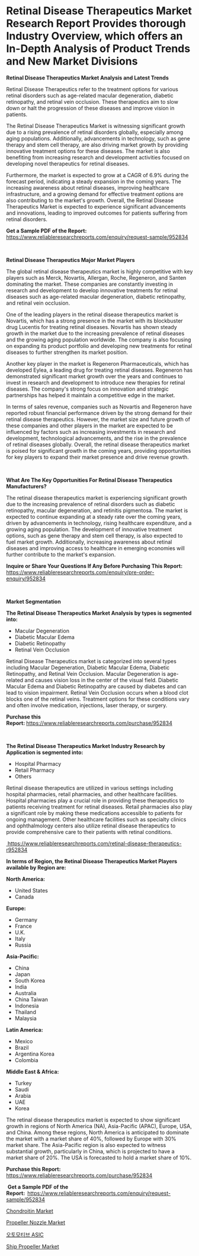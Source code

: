 <p><h1>Retinal Disease Therapeutics Market Research Report Provides thorough Industry Overview, which offers an In-Depth Analysis of Product Trends and New Market Divisions</h1></p><p><strong>Retinal Disease Therapeutics Market Analysis and Latest Trends</strong></p>
<p><p>Retinal Disease Therapeutics refer to the treatment options for various retinal disorders such as age-related macular degeneration, diabetic retinopathy, and retinal vein occlusion. These therapeutics aim to slow down or halt the progression of these diseases and improve vision in patients.</p><p>The Retinal Disease Therapeutics Market is witnessing significant growth due to a rising prevalence of retinal disorders globally, especially among aging populations. Additionally, advancements in technology, such as gene therapy and stem cell therapy, are also driving market growth by providing innovative treatment options for these diseases. The market is also benefiting from increasing research and development activities focused on developing novel therapeutics for retinal diseases.</p><p>Furthermore, the market is expected to grow at a CAGR of 6.9% during the forecast period, indicating a steady expansion in the coming years. The increasing awareness about retinal diseases, improving healthcare infrastructure, and a growing demand for effective treatment options are also contributing to the market's growth. Overall, the Retinal Disease Therapeutics Market is expected to experience significant advancements and innovations, leading to improved outcomes for patients suffering from retinal disorders.</p></p>
<p><strong>Get a Sample PDF of the Report:&nbsp;</strong> <a href="https://www.reliableresearchreports.com/enquiry/request-sample/952834">https://www.reliableresearchreports.com/enquiry/request-sample/952834</a></p>
<p>&nbsp;</p>
<p><strong>Retinal Disease Therapeutics Major Market Players</strong></p>
<p><p>The global retinal disease therapeutics market is highly competitive with key players such as Merck, Novartis, Allergan, Roche, Regeneron, and Santen dominating the market. These companies are constantly investing in research and development to develop innovative treatments for retinal diseases such as age-related macular degeneration, diabetic retinopathy, and retinal vein occlusion.</p><p>One of the leading players in the retinal disease therapeutics market is Novartis, which has a strong presence in the market with its blockbuster drug Lucentis for treating retinal diseases. Novartis has shown steady growth in the market due to the increasing prevalence of retinal diseases and the growing aging population worldwide. The company is also focusing on expanding its product portfolio and developing new treatments for retinal diseases to further strengthen its market position.</p><p>Another key player in the market is Regeneron Pharmaceuticals, which has developed Eylea, a leading drug for treating retinal diseases. Regeneron has demonstrated significant market growth over the years and continues to invest in research and development to introduce new therapies for retinal diseases. The company's strong focus on innovation and strategic partnerships has helped it maintain a competitive edge in the market.</p><p>In terms of sales revenue, companies such as Novartis and Regeneron have reported robust financial performance driven by the strong demand for their retinal disease therapeutics. However, the market size and future growth of these companies and other players in the market are expected to be influenced by factors such as increasing investments in research and development, technological advancements, and the rise in the prevalence of retinal diseases globally. Overall, the retinal disease therapeutics market is poised for significant growth in the coming years, providing opportunities for key players to expand their market presence and drive revenue growth.</p></p>
<p>&nbsp;</p>
<p><strong>What Are The Key Opportunities For Retinal Disease Therapeutics Manufacturers?</strong></p>
<p><p>The retinal disease therapeutics market is experiencing significant growth due to the increasing prevalence of retinal disorders such as diabetic retinopathy, macular degeneration, and retinitis pigmentosa. The market is expected to continue expanding at a steady rate over the coming years, driven by advancements in technology, rising healthcare expenditure, and a growing aging population. The development of innovative treatment options, such as gene therapy and stem cell therapy, is also expected to fuel market growth. Additionally, increasing awareness about retinal diseases and improving access to healthcare in emerging economies will further contribute to the market's expansion.</p></p>
<p><strong>Inquire or Share Your Questions If Any Before Purchasing This Report:</strong> <a href="https://www.reliableresearchreports.com/enquiry/pre-order-enquiry/952834">https://www.reliableresearchreports.com/enquiry/pre-order-enquiry/952834</a></p>
<p>&nbsp;</p>
<p><strong>Market Segmentation</strong></p>
<p><strong>The Retinal Disease Therapeutics Market Analysis by types is segmented into:</strong></p>
<p><ul><li>Macular Degeneration</li><li>Diabetic Macular Edema</li><li>Diabetic Retinopathy</li><li>Retinal Vein Occlusion</li></ul></p>
<p><p>Retinal Disease Therapeutics market is categorized into several types including Macular Degeneration, Diabetic Macular Edema, Diabetic Retinopathy, and Retinal Vein Occlusion. Macular Degeneration is age-related and causes vision loss in the center of the visual field. Diabetic Macular Edema and Diabetic Retinopathy are caused by diabetes and can lead to vision impairment. Retinal Vein Occlusion occurs when a blood clot blocks one of the retinal veins. Treatment options for these conditions vary and often involve medication, injections, laser therapy, or surgery.</p></p>
<p><strong>Purchase this Report:&nbsp;</strong><a href="https://www.reliableresearchreports.com/purchase/952834">https://www.reliableresearchreports.com/purchase/952834</a></p>
<p>&nbsp;</p>
<p><strong>The Retinal Disease Therapeutics Market Industry Research by Application is segmented into:</strong></p>
<p><ul><li>Hospital Pharmacy</li><li>Retail Pharmacy</li><li>Others</li></ul></p>
<p><p>Retinal disease therapeutics are utilized in various settings including hospital pharmacies, retail pharmacies, and other healthcare facilities. Hospital pharmacies play a crucial role in providing these therapeutics to patients receiving treatment for retinal diseases. Retail pharmacies also play a significant role by making these medications accessible to patients for ongoing management. Other healthcare facilities such as specialty clinics and ophthalmology centers also utilize retinal disease therapeutics to provide comprehensive care to their patients with retinal conditions.</p></p>
<p><a href="https://www.reliableresearchreports.com/retinal-disease-therapeutics-r952834">&nbsp;https://www.reliableresearchreports.com/retinal-disease-therapeutics-r952834</a></p>
<p><strong>In terms of Region, the Retinal Disease Therapeutics Market Players available by Region are:</strong></p>
<p>
    <p> <strong> North America: </strong>
        <ul>
            <li>United States</li>
            <li>Canada</li>
        </ul>
        </p> 
    <p> <strong> Europe: </strong>
        <ul>
            <li>Germany</li>
            <li>France</li>
            <li>U.K.</li>
            <li>Italy</li>
            <li>Russia</li>
        </ul>
        </p> 
    <p> <strong> Asia-Pacific: </strong>
        <ul>
            <li>China</li>
            <li>Japan</li>
            <li>South Korea</li>
            <li>India</li>
            <li>Australia</li>
            <li>China Taiwan</li>
            <li>Indonesia</li>
            <li>Thailand</li>
            <li>Malaysia</li>
        </ul>
        </p> 
    <p> <strong> Latin America: </strong>
        <ul>
            <li>Mexico</li>
            <li>Brazil</li>
            <li>Argentina Korea</li>
            <li>Colombia</li>
        </ul>
        </p> 
    <p> <strong> Middle East & Africa: </strong>
        <ul>
            <li>Turkey</li>
            <li>Saudi</li>
            <li>Arabia</li>
            <li>UAE</li>
            <li>Korea</li>
        </ul>
    </p>
    </p>
<p><p>The retinal disease therapeutics market is expected to show significant growth in regions of North America (NA), Asia-Pacific (APAC), Europe, USA, and China. Among these regions, North America is anticipated to dominate the market with a market share of 40%, followed by Europe with 30% market share. The Asia-Pacific region is also expected to witness substantial growth, particularly in China, which is projected to have a market share of 20%. The USA is forecasted to hold a market share of 10%.</p></p>
<p><strong>Purchase this Report: </strong><a href="https://www.reliableresearchreports.com/purchase/952834">https://www.reliableresearchreports.com/purchase/952834</a></p>
<p>&nbsp;<strong>Get a Sample PDF of the Report:&nbsp;&nbsp;</strong><a href="https://www.reliableresearchreports.com/enquiry/request-sample/952834">https://www.reliableresearchreports.com/enquiry/request-sample/952834</a></p>
<p><strong></strong></p>
<p><p><a href="https://medium.com/@obiemante_40648/chondroitin-nbsp-market-focuses-on-market-share-size-and-projected-forecast-till-2031-ee52bb8cf259">Chondroitin Market</a></p><p><a href="https://www.linkedin.com/pulse/propeller-nozzle-market-insights-cagr-trends-growth-strategies-bexkf">Propeller Nozzle Market</a></p><p><a href="https://medium.com/@bud567768/%EC%9E%90%EB%8F%99%EC%B0%A8-asic-%EC%8B%9C%EC%9E%A5-%EA%B7%9C%EB%AA%A8-%EB%B0%8F-%EC%8B%9C%EC%9E%A5-%EB%8F%99%ED%96%A5-%EC%86%8C%EA%B3%B5%EC%97%85-%EC%B4%9D%EA%B4%84-2024-2031-3780b7489781">오토모티브 ASIC</a></p><p><a href="https://www.linkedin.com/pulse/ship-propeller-market-size-outlook-forecast-2024-2031-hannibex-sjzwf">Ship Propeller Market</a></p></p>